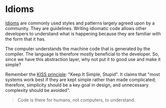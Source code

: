 # Idioms

[Idioms](https://en.wikipedia.org/wiki/Programming_idiom) are commonly used
styles and patterns largely agreed upon by a community. They are guidelines.
Writing idiomatic code allows other developers to understand what is happening
because they are familiar with the form that it has.

The computer understands the machine code that is generated by the compiler.
The language is therefore mostly beneficial to the developer.
So, since we have this abstraction layer, why not put it to good use and make
it simple?

Remember the [KISS principle](https://en.wikipedia.org/wiki/KISS_principle):
"Keep It Simple, Stupid". It claims that "most systems work best if they are
kept simple rather than made complicated; therefore, simplicity should be a key
goal in design, and unnecessary complexity should be avoided".

> Code is there for humans, not computers, to understand.
